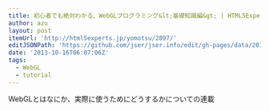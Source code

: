 ```yaml
---
title: 初心者でも絶対わかる、WebGLプログラミング&lt;基礎知識編&gt; | HTML5Experts.jp
author: azu
layout: post
itemUrl: 'http://html5experts.jp/yomotsu/2897/'
editJSONPath: 'https://github.com/jser/jser.info/edit/gh-pages/data/2013/10/index.json'
date: '2013-10-16T06:07:06Z'
tags:
  - WebGL
  - tutorial
---
```

WebGLとはなにか、実際に使うためにどうするかについての連載

